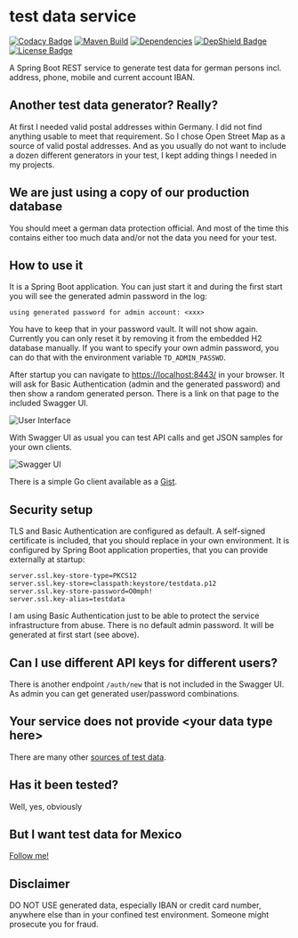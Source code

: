# test data service

[![Codacy Badge](https://app.codacy.com/project/badge/Grade/484d467e7e4540c5b8b7fbce78538bfc)](https://www.codacy.com/manual/datengaertnerei/test-data-service?utm_source=github.com&amp;utm_medium=referral&amp;utm_content=datengaertnerei/test-data-service&amp;utm_campaign=Badge_Grade) 
[![Maven Build](https://github.com/datengaertnerei/test-data-service/workflows/maven-build/badge.svg)](https://github.com/datengaertnerei/test-data-service)
[![Dependencies](https://img.shields.io/librariesio/github/datengaertnerei/test-data-service.svg)](https://libraries.io/github/datengaertnerei/test-data-service)
[![DepShield Badge](https://depshield.sonatype.org/badges/datengaertnerei/test-data-service/depshield.svg)](https://depshield.github.io)
[![License Badge](https://img.shields.io/github/license/datengaertnerei/test-data-service.svg)](https://mit-license.org/)

A Spring Boot REST service to generate test data for german persons incl. address, phone, mobile and current account IBAN.

## Another test data generator? Really?

At first I needed valid postal addresses within Germany. I did not find anything usable to meet that requirement. So I chose Open Street Map as a source of valid postal addresses. And as you usually do not want to include a dozen different generators in your test, I kept adding things I needed in my projects.

## We are just using a copy of our production database

You should meet a german data protection official. And most of the time this contains either too much data and/or not the data you need for your test.

## How to use it

It is a Spring Boot application. You can just start it and during the first start you will see the generated admin password in the log:

```
using generated password for admin account: <xxx>
```

You have to keep that in your password vault. It will not show again. Currently you can only reset it by removing it from the embedded H2 database manually. If you want to specify your own admin password, you can do that with the environment variable ```TD_ADMIN_PASSWD```.

After startup you can navigate to [https://localhost:8443/](https://localhost:8443/) in your browser. It will ask for Basic Authentication (admin and the generated password) and then show a random generated person. There is a link on that page to the included Swagger UI.

![User Interface](https://user-images.githubusercontent.com/44938643/94337950-90829e00-ffee-11ea-9669-d7dc19e53b75.png)

With Swagger UI as usual you can test API calls and get JSON samples for your own clients.

![Swagger UI](https://user-images.githubusercontent.com/44938643/94337964-be67e280-ffee-11ea-951b-576f16af2661.png)

There is a simple Go client available as a [Gist](https://gist.github.com/datengaertnerei/680a1244439d6dfee9a51dd35430cf5d).

## Security setup

TLS and Basic Authentication are configured as default. A self-signed certificate is included, that you should replace in your own environment. It is configured by Spring Boot application properties, that you can provide externally at startup:

```
server.ssl.key-store-type=PKCS12
server.ssl.key-store=classpath:keystore/testdata.p12
server.ssl.key-store-password=O0mph!
server.ssl.key-alias=testdata
```

I am using Basic Authentication just to be able to protect the service infrastructure from abuse. There is no default admin password. It will be generated at first start (see above). 

## Can I use different API keys for different users?
There is another endpoint ```/auth/new``` that is not included in the Swagger UI. As admin you can get generated user/password combinations.

## Your service does not provide \<your data type here>

There are many other [sources of test data](Testdata.md).

## Has it been tested?
Well, yes, obviously

## But I want test data for Mexico
[Follow me!](ADAPT.md)

## Disclaimer

DO NOT USE generated data, especially IBAN or credit card number, anywhere else than in your confined test environment. Someone might prosecute you for fraud.
